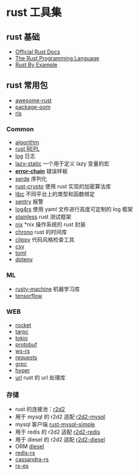 # rust 工具集

## rust 基础

+ [Official Rust Docs](https://doc.rust-lang.org/stable/std/)
+ [The Rust Programming Language](https://doc.rust-lang.org/book/)
+ [Rust By Example](http://rustbyexample.com/)

## rust 常用包

+ [awesome-rust](https://github.com/kud1ing/awesome-rust)
+ [package-oom](http://www.arewewebyet.org/topics/)
+ [rls](https://github.com/rust-lang-nursery/rls#step-2-switch-to-nightly)

### Common

+ [algorithm](https://github.com/EbTech/rust-algorithms)
+ [rust REPL](https://github.com/murarth/rusti)
+ [log](https://github.com/rust-lang-nursery/log) 日志
+ [lazy-static](https://github.com/rust-lang-nursery/lazy-static.rs) 一个用于定义 lazy 变量的宏
+ **[error-chain](https://github.com/brson/error-chain)** 错误样板
+ [serde](https://github.com/serde-rs/serde) 序列化
+ [rust-crypto](https://github.com/DaGenix/rust-crypto) 使用 rust 实现的加密算法库
+ [libc](https://github.com/rust-lang/libc) 不同平台上的类型和函数绑定
+ [sentry](https://github.com/getsentry/sentry-rust) 报警
+ [log4rs](https://github.com/sfackler/log4rs) 使用 yaml 文件进行高度可定制的 log 框架
+ [stainless](https://github.com/reem/stainless) rust 测试框架
+ [nix](https://github.com/nix-rust/nix) *nix 操作系统的 rust 封装
+ [chrono](https://github.com/chronotope/chrono)  rust 的时间库
+ [clippy](https://github.com/Manishearth/rust-clippy) 代码风格检查工具
+ [csv](https://github.com/BurntSushi/xsv)
+ [toml](https://github.com/alexcrichton/toml-rs/)
+ [dotenv](https://github.com/purpliminal/rust-dotenv)

### ML

+ [rusty-machine](https://github.com/AtheMathmo/rusty-machine) 机器学习库
+ [tensorflow](https://github.com/tensorflow/rust)

### WEB

+ [rocket](https://github.com/SergioBenitez/rocket)
+ [tarpc](https://github.com/google/tarpc)
+ [tokio](https://tokio.rs/)
+ [protobuf](https://github.com/stepancheg/rust-protobuf/)
+ [ws-rs](https://github.com/housleyjk/ws-rs)
+ [requests](https://gitlab.com/imp/requests-rs)
+ [grpc](https://github.com/stepancheg/grpc-rust)
+ [hyper](https://github.com/hyperium/hyper)
+ [url](https://github.com/servo/rust-url) rust 的 url 处理库

### 存储

+ rust 的连接池：[r2d2](https://github.com/sfackler/r2d2)
+ 用于 mysql 的 r2d2 适配 [r2d2-mysql](https://github.com/outersky/r2d2-mysql)
+ mysql 客户端 [rust-mysql-simple](https://github.com/blackbeam/rust-mysql-simple)
+ 用于 redis 的 r2d2 适配 [r2d2-redis](https://github.com/sorccu/r2d2-redis)
+ 用于 diesel 的 r2d2 适配 [r2d2-diesel](https://github.com/diesel-rs/r2d2-diesel)
+ ORM [diesel](https://github.com/diesel-rs/diesel)
+ [redis-rs](https://github.com/mitsuhiko/redis-rs)
+ [cassandra-rs](https://github.com/tupshin/cassandra-rs)
+ [rs-es](https://github.com/benashford/rs-es)
